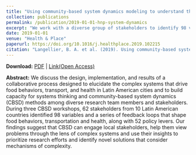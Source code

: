 ```yaml
---
title: "Using community-based system dynamics modeling to understand the complex systems that influence health in cities: The SALURBAL study"
collection: publications
permalink: /publication/2019-01-01-hnp-system-dynamics
excerpt: "We work with a diverse group of stakeholders to identify 98 variables, 10 feedback loops and 52 policy actions for food behaviors, transport and health."
date: 2019-01-01
venue: "Health & Place"
paperurl: https://doi.org/10.1016/j.healthplace.2019.102215
citation: "Langellier, B. A. et al. (2019). Using community-based system dynamics modeling to understand the complex systems that influence health in cities: The SALURBAL study. <i>Health & Place, 60</i>, 102215."
---
```


**Download:** [PDF](https://xizewang.github.io/files/2019-01-01-hnp-system-dynamics.pdf) \| [Link(Open Access)](https://doi.org/10.1016/j.healthplace.2019.102215)

**Abstract:**
We discuss the design, implementation, and results of a collaborative process designed to elucidate the complex systems that drive food behaviors, transport, and health in Latin American cities and to build capacity for systems thinking and community-based system dynamics (CBSD) methods among diverse research team members and stakeholders. During three CBSD workshops, 62 stakeholders from 10 Latin American countries identified 98 variables and a series of feedback loops that shape food behaviors, transportation and health, along with 52 policy levers. Our findings suggest that CBSD can engage local stakeholders, help them view problems through the lens of complex systems and use their insights to prioritize research efforts and identify novel solutions that consider mechanisms of complexity.
